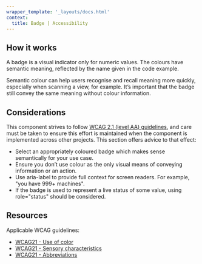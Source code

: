 ```yaml
---
wrapper_template: '_layouts/docs.html'
context:
  title: Badge | Accessibility
---
```


## How it works

A badge is a visual indicator only for numeric values. The colours have semantic meaning, reflected by the name given in the code example.

Semantic colour can help users recognise and recall meaning more quickly, especially when scanning a view, for example. It’s important that the badge still convey the same meaning without colour information.

## Considerations

This component strives to follow [WCAG 2.1 (level AA) guidelines](https://www.w3.org/TR/WCAG21/), and care must be taken to ensure this effort is maintained when the component is implemented across other projects. This section offers advice to that effect:

- Select an appropriately coloured badge which makes sense semantically for your use case.
- Ensure you don’t use colour as the only visual means of conveying information or an action.
- Use aria-label to provide full context for screen readers. For example, "you have 999+ machines".
- If the badge is used to represent a live status of some value, using role="status" should be considered.

## Resources

Applicable WCAG guidelines:

- [WCAG21 - Use of color](https://www.w3.org/TR/WCAG21/#use-of-color)
- [WCAG21 - Sensory characteristics](https://www.w3.org/TR/WCAG21/#sensory-characteristics)
- [WCAG21 - Abbreviations](https://www.w3.org/TR/WCAG20-TECHS/H28.html)
